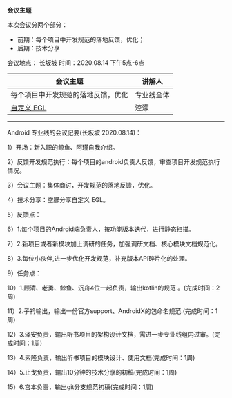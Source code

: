 **会议主题**

本次会议分两个部分：

- 前期：每个项目中开发规范的落地反馈，优化；
- 后期：技术分享

会议地点： 长坂坡  时间：2020.08.14       下午5点-6点

| 会议主题                                                     | 讲解人 |
| ------------------------------------------------------------ | ------ |
| 每个项目中开发规范的落地反馈，优化 | 专业线全体  |
| [自定义 EGL](http://192.168.11.214:8087/android-team/androidteamtogether/blob/master/技术分享会议/自定义EGL.md) | 涳濛 |

-------------

Android 专业线的会议记要(长坂坡 2020.08.14)：

1）开场：新入职的鲸鱼、阿瑾自我介绍。

2）反馈开发规范执行：每个项目的android负责人反馈，审查项目开发规范执行情况。

3）会议主题：集体商讨，开发规范的落地反馈，优化。

4）技术分享：空朦分享自定义 EGL。

5）反馈点：

6）1.每个项目的Android端负责人，按功能版本迭代，进行静态扫描。

7）2.新项目或者新模块加上调研的任务，加强调研文档、核心模块文档规范化。

8）3.每位小伙伴,进一步优化开发规范，补充版本API碎片化的处理。

9）任务点：

10）1.顾清、老勇、鲸鱼、沉舟4位一起负责，输出kotlin的规范 。(完成时间：2周)

11）2.子衿输出，输出一份官方support、AndroidX的包命名规范.(完成时间：1周)

12）3.泽安负责，输出听书项目的架构设计文档，需进一步专业线组内过审。(完成时间：1周)

13）4.索隆负责，输出听书项目的模块设计、使用文档(完成时间：1周)

14）5.止戈负责，输出10分钟的技术分享的初稿(完成时间：1周)

15）6.宫本负责，输出git分支规范初稿(完成时间：1周)